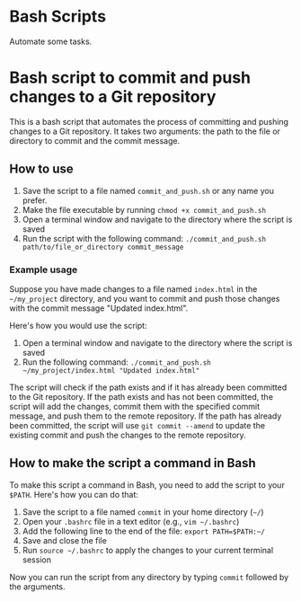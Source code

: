 # Bash Scripts

Automate some tasks.

# Bash script to commit and push changes to a Git repository

This is a bash script that automates the process of committing and pushing changes to a Git repository. It takes two arguments: the path to the file or directory to commit and the commit message.

## How to use

1. Save the script to a file named `commit_and_push.sh` or any name you prefer.
2. Make the file executable by running `chmod +x commit_and_push.sh`
3. Open a terminal window and navigate to the directory where the script is saved
4. Run the script with the following command: `./commit_and_push.sh path/to/file_or_directory commit_message`

### Example usage

Suppose you have made changes to a file named `index.html` in the `~/my_project` directory, and you want to commit and push those changes with the commit message "Updated index.html".

Here's how you would use the script:

1. Open a terminal window and navigate to the directory where the script is saved
2. Run the following command: `./commit_and_push.sh ~/my_project/index.html "Updated index.html"`

The script will check if the path exists and if it has already been committed to the Git repository. If the path exists and has not been committed, the script will add the changes, commit them with the specified commit message, and push them to the remote repository. If the path has already been committed, the script will use `git commit --amend` to update the existing commit and push the changes to the remote repository.

## How to make the script a command in Bash

To make this script a command in Bash, you need to add the script to your `$PATH`. Here's how you can do that:

1. Save the script to a file named `commit` in your home directory (`~/`)
2. Open your `.bashrc` file in a text editor (e.g., `vim ~/.bashrc`)
3. Add the following line to the end of the file: `export PATH=$PATH:~/`
4. Save and close the file
5. Run `source ~/.bashrc` to apply the changes to your current terminal session

Now you can run the script from any directory by typing `commit` followed by the arguments.

